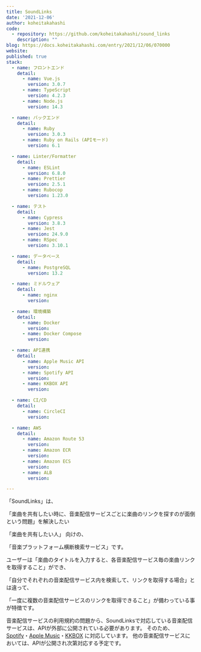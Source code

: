 ```yaml
---
title: SoundLinks 
date: '2021-12-06'
author: koheitakahashi
code: 
  - repository: https://github.com/koheitakahashi/sound_links
    description: ""
blog: https://docs.koheitakahashi.com/entry/2021/12/06/070000
website:
published: true
stack:
  - name: フロントエンド
    detail:
      - name: Vue.js
        version: 3.0.7
      - name: TypeScript
        version: 4.2.3
      - name: Node.js
        version: 14.3

  - name: バックエンド
    detail:
      - name: Ruby
        version: 3.0.3
      - name: Ruby on Rails (APIモード)
        version: 6.1

  - name: Linter/Formatter
    detail:
      - name: ESLint
        version: 6.8.0
      - name: Prettier
        version: 2.5.1
      - name: Rubocop
        version: 1.23.0

  - name: テスト
    detail:
      - name: Cypress
        version: 3.8.3
      - name: Jest
        version: 24.9.0
      - name: RSpec
        version: 3.10.1

  - name: データベース
    detail:
      - name: PostgreSQL
        version: 13.2

  - name: ミドルウェア
    detail:
      - name: nginx
        version: 

  - name: 環境構築
    detail:
      - name: Docker
        version: 
      - name: Docker Compose
        version: 

  - name: API連携
    detail:
      - name: Apple Music API
        version: 
      - name: Spotify API
        version: 
      - name: KKBOX API
        version: 

  - name: CI/CD
    detail:
      - name: CircleCI
        version:

  - name: AWS
    detail:
      - name: Amazon Route 53
        version: 
      - name: Amazon ECR
        version: 
      - name: Amazon ECS
        version: 
      - name: ALB
        version: 

---
```


「SoundLinks」は、

「楽曲を共有したい時に、音楽配信サービスごとに楽曲のリンクを探すのが面倒という問題」を解決したい

「楽曲を共有したい人」 向けの、

「音楽プラットフォーム横断検索サービス」です。

ユーザーは「楽曲のタイトルを入力すると、各音楽配信サービス毎の楽曲リンクを取得すること」ができ、

「自分でそれぞれの音楽配信サービス内を検索して、リンクを取得する場合」とは違って、

「一度に複数の音楽配信サービスのリンクを取得できること」が備わっている事が特徴です。

音楽配信サービスの利用規約の問題から、SoundLinksで対応している音楽配信サービスは、APIが外部に公開されている必要があります。 そのため、[Spotify](https://www.spotify.com/)・[Apple Music](https://www.apple.com/apple-music)・[KKBOX](https://www.kkbox.com/jp/ja) に対応しています。 他の音楽配信サービスにおいては、APIが公開され次第対応する予定です。
